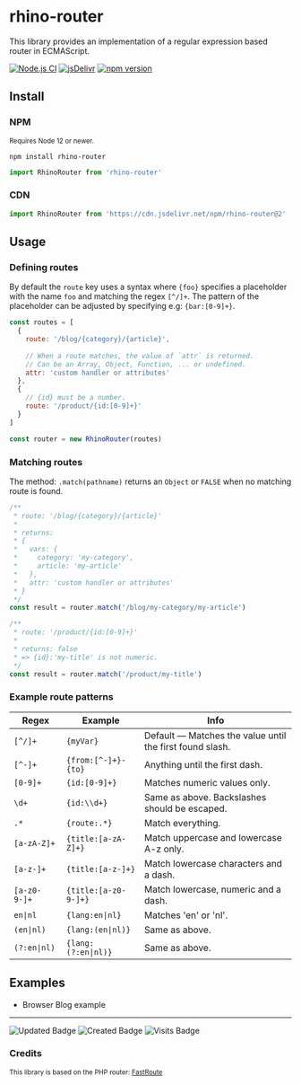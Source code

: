 # rhino-router

This library provides an implementation of a regular expression based router in ECMAScript.

[![Node.js CI](https://github.com/drhino/rhino-router/actions/workflows/node.js.yml/badge.svg)](https://github.com/drhino/rhino-router/actions/workflows/node.js.yml)
[![jsDelivr](https://data.jsdelivr.com/v1/package/npm/rhino-router/badge)](https://www.jsdelivr.com/package/npm/rhino-router)
[![npm version](https://badge.fury.io/js/rhino-router.svg)](https://npmjs.com/package/rhino-router)

## Install

### NPM

<sup>Requires Node 12 or newer.</sup>

```shell
npm install rhino-router
```
```javascript
import RhinoRouter from 'rhino-router'
```

### CDN

```javascript
import RhinoRouter from 'https://cdn.jsdelivr.net/npm/rhino-router@2'
```

## Usage

### Defining routes

By default the `route` key uses a syntax where `{foo}` specifies a placeholder with the name `foo` and matching the regex `[^/]+`. The pattern of the placeholder can be adjusted by specifying e.g:  `{bar:[0-9]+}`.

```javascript
const routes = [
  {
    route: '/blog/{category}/{article}',
    
    // When a route matches, the value of `attr` is returned.
    // Can be an Array, Object, Function, ... or undefined.
    attr: 'custom handler or attributes'
  },
  {
    // {id} must be a number.
    route: '/product/{id:[0-9]+}'
  }
]

const router = new RhinoRouter(routes)
```

### Matching routes

The method: `.match(pathname)` returns an `Object` or `FALSE` when no matching route is found.

```javascript
/**
 * route: '/blog/{category}/{article}'
 *
 * returns:
 * {
 *   vars: {
 *     category: 'my-category',
 *     article: 'my-article'
 *   },
 *   attr: 'custom handler or attributes'
 * }
 */
const result = router.match('/blog/my-category/my-article')
```

```javascript
/**
 * route: '/product/{id:[0-9]+}'
 *
 * returns: false
 * => {id}:'my-title' is not numeric.
 */
const result = router.match('/product/my-title')
```

### Example route patterns

Regex       | Example             | Info
------------|---------------------|---------------------------------------------------------
`[^/]+`     | `{myVar}`           | Default — Matches the value until the first found slash.
`[^-]+`     | `{from:[^-]+}-{to}` | Anything until the first dash.
`[0-9]+`    | `{id:[0-9]+}`       | Matches numeric values only.
`\d+`       | `{id:\\d+}`         | Same as above. Backslashes should be escaped.
`.*`        | `{route:.*}`        | Match everything.
`[a-zA-Z]+` | `{title:[a-zA-Z]+}` | Match uppercase and lowercase A-z only.
`[a-z-]+`   | `{title:[a-z-]+}`   | Match lowercase characters and a dash.
`[a-z0-9-]+`| `{title:[a-z0-9-]+}`| Match lowercase, numeric and a dash.
`en\|nl`    | `{lang:en\|nl}`     | Matches 'en' or 'nl'.
`(en\|nl)`  | `{lang:(en\|nl)}`   | Same as above.
`(?:en\|nl)`| `{lang:(?:en\|nl)}` | Same as above.

## Examples
- Browser Blog example

---

![Updated Badge](https://badges.pufler.dev/updated/drhino/rhino-router)
![Created Badge](https://badges.pufler.dev/created/drhino/rhino-router)
![Visits Badge](https://badges.pufler.dev/visits/drhino/rhino-router)

### Credits
<sup>This library is based on the PHP router: [FastRoute](https://github.com/nikic/FastRoute)</sup>
